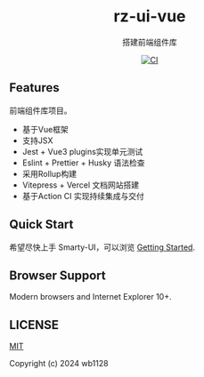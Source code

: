 <p align="center">
<!-- <img src="https://github.com/" style="width:200px;" /> -->
</p>

<h1 align="center">rz-ui-vue</h1>

<p align="center">
搭建前端组件库
</p>
<p align="center">
    <a href="https://github.com/wb1128/rz-ui/actions/workflows/main.yml"><img src="https://github.com/wb1128/rz-ui/actions/workflows/main.yml/badge.svg?branch=main" alt="CI" style="max-width: 100%;"></a>
</p>

## Features

前端组件库项目。

- 基于Vue框架
- 支持JSX
- Jest + Vue3 plugins实现单元测试
- Eslint + Prettier + Husky 语法检查
- 采用Rollup构建
- Vitepress + Vercel 文档网站搭建
- 基于Action CI 实现持续集成与交付

## Quick Start

希望尽快上手 Smarty-UI，可以浏览 [Getting Started](https://rz-ui-docs.vercel.app/).

## Browser Support

Modern browsers and Internet Explorer 10+.

## LICENSE

[MIT](../../LICENSE)

Copyright (c) 2024 wb1128
